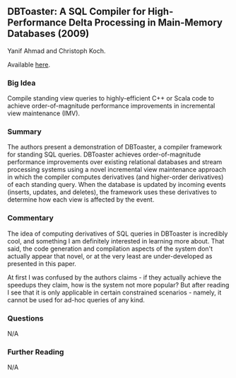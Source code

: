 ## DBToaster: A SQL Compiler for High-Performance Delta Processing in Main-Memory Databases (2009)

Yanif Ahmad and Christoph Koch.

Available [here](file:///C:/Users/kdott/Downloads/3-vldb2009_dbtoaster_demo.pdf).

### Big Idea

Compile standing view queries to highly-efficient C++ or Scala code to achieve order-of-magnitude performance improvements in incremental view maintenance (IMV).

### Summary

The authors present a demonstration of DBToaster, a compiler framework for standing SQL queries. DBToaster achieves order-of-magnitude performance improvements over existing relational databases and stream processing systems using a novel incremental view maintenance approach in which the compiler computes derivatives (and higher-order derivatives) of each standing query. When the database is updated by incoming events (inserts, updates, and deletes), the framework uses these derivatives to determine how each view is affected by the event.

### Commentary

The idea of computing derivatives of SQL queries in DBToaster is incredibly cool, and something I am definitely interested in learning more about. That said, the code generation and compilation aspects of the system don't actually appear that novel, or at the very least are under-developed as presented in this paper.

At first I was confused by the authors claims - if they actually achieve the speedups they claim, how is the system not more popular? But after reading I see that it is only applicable in certain constrained scenarios - namely, it cannot be used for ad-hoc queries of any kind.

### Questions

N/A

### Further Reading

N/A